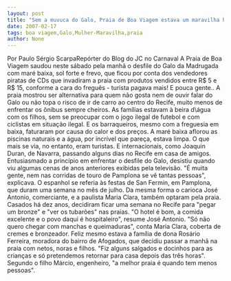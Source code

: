 ```yaml
---
layout: post
title: "Sem a muvuca do Galo, Praia de Boa Viagem estava um maravilha hoje"
date: 2007-02-17
tags: boa viagem,Galo,Mulher-Maravilha,praia
author: None
---
```


Por Paulo Sérgio ScarpaRepórter do Blog do JC no Carnaval
A Praia de Boa Viagem saudou neste sábado pela manhã o desfile do Galo da Madrugada com maré baixa, sol forte e frevo, que ficou por conta dos vendedores piratas de CDs que invadiram a praia com produtos vendidos entre R$ 5 e R$ 15, conforme a cara do freguês - turista pagava mais! E pouca gente..
A praia mostrou ser alternativa para quem não gosta nem de ouvir falar do Galo ou não topa o risco de ir de carro ao centro do Recife, muito menos de enfrentar os ônibus sempre cheiros. As famílias estavam à beira d\água com os filhos, sem se preocupar com o jogo ilegal de futebol e com ciclistas em situação ilegal. 
E os barraqueiros, mesmo com a freguesia em baixa, faturaram por causa do calor e dos preços.
A maré baixa aflorou as piscinas naturais e a água, por incrível que pareça, estava limpa. O que mais se via, no entanto, eram turistas. E internacionais, como Joaquin Duran, de Navarra, passando alguns dias no Recife em casa de amigos.
Entusiasmado a princípio em enfrentar o desfile do Galo, desistiu quando viu algumas cenas de anos anteriores exibidas pela televisão. 
\"É muita gente, nem nas corridas de touro de Pamplona se vê tantas pessoas\", explicava. O espanhol se referia às festas de San Fermin, em Pamplona, que duram uma semana no mês de julho.
Da mesma forma o carioca José Antonio, comerciante, e a paulista Maria Clara, também optaram pela praia. 
Casados há dez anos, decidiram ficar uma semana no Recife para \"pegar um bronze\" e \"ver os tubarões\" nas praias. 
\"O hotel é bom, a comida excelente e o povo daqui é hospitaleiro\", resume José Antonio. \"Só não quero chegar com manchas e queimaduras\", conta Maria Clara, coberta de cremes e bronzeador.
Feliz mesmo estava a família de dona Rosário Ferreira, moradora do bairro de Afogados, que decidiu passar a manhã na praia com netos, noras e filhos.
\"Fiz alguns salgados e docinhos para as crianças e só pretendemos retornar para casa depois das três horas\". Segundo o filho Márcio, engenheiro, \"a melhor praia é quando tem menos pessoas\". 